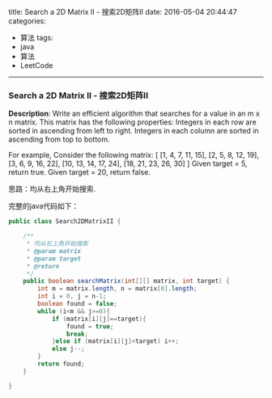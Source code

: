 




title: Search a 2D Matrix II - 搜索2D矩阵II
date: 2016-05-04 20:44:47
categories: 
- 算法
tags: 
- java
- 算法
- LeetCode
<!--updated: 2016-05-04 21:40:47-->
---

### Search a 2D Matrix II - 搜索2D矩阵II
**Description**: Write an efficient algorithm that searches for a value in an m x n matrix. This matrix has the following properties:
 Integers in each row are sorted in ascending from left to right.
 Integers in each column are sorted in ascending from top to bottom.

For example, Consider the following matrix:
 [
 [1,   4,  7, 11, 15],
 [2,   5,  8, 12, 19],
 [3,   6,  9, 16, 22],
 [10, 13, 14, 17, 24],
 [18, 21, 23, 26, 30]
 ]
 Given target = 5, return true.
 Given target = 20, return false.
 
思路：均从右上角开始搜索.

完整的java代码如下：

```java
public class Search2DMatrixII {

    /**
     * 均从右上角开始搜索
     * @param matrix
     * @param target
     * @return
     */
    public boolean searchMatrix(int[][] matrix, int target) {
        int m = matrix.length, n = matrix[0].length;
        int i = 0, j = n-1;
        boolean found = false;
        while (i<m && j>=0){
            if (matrix[i][j]==target){
                found = true;
                break;
            }else if (matrix[i][j]<target) i++;
            else j--;
        }
        return found;
    }

}
```
